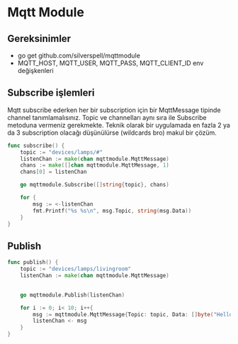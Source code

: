 # Mqtt Module

## Gereksinimler
- go get github.com/silverspell/mqttmodule
- MQTT_HOST, MQTT_USER, MQTT_PASS, MQTT_CLIENT_ID env değişkenleri

## Subscribe işlemleri 

Mqtt subscribe ederken her bir subscription için bir MqttMessage tipinde channel tanımlamalısınız. Topic ve channelları aynı sıra ile Subscribe metoduna vermeniz gerekmekte. Teknik olarak bir uygulamada en fazla 2 ya da 3 subscription olacağı düşünülürse (wildcards bro) makul bir çözüm.

```go
func subscribe() {
    topic := "devices/lamps/#"
	listenChan := make(chan mqttmodule.MqttMessage)
	chans := make([]chan mqttmodule.MqttMessage, 1)
	chans[0] = listenChan

	go mqttmodule.Subscribe([]string{topic}, chans)

	for {
		msg := <-listenChan
		fmt.Printf("%s %s\n", msg.Topic, string(msg.Data))
	}
}

```

## Publish

```go
func publish() {
    topic := "devices/lamps/livingroom"
	listenChan := make(chan mqttmodule.MqttMessage)
	

	go mqttmodule.Publish(listenChan)

	for i := 0; i< 10; i++{ 
		msg := mqttmodule.MqttMessage{Topic: topic, Data: []byte("Hello")}
		listenChan <- msg
	}
}

```

